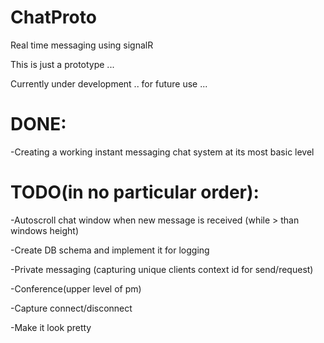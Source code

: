 ChatProto
=========

Real time messaging using signalR

This is just a prototype ... 

Currently under development .. for future use ...




DONE:
=========
-Creating a working instant messaging chat system at its most basic level




TODO(in no particular order):
=========
-Autoscroll chat window when new message is received (while > than windows height)

-Create DB schema and implement it for logging

-Private messaging (capturing unique clients context id for send/request)

-Conference(upper level of pm)

-Capture connect/disconnect

-Make it look pretty
